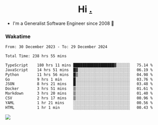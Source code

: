 <h1 align="center">Hi <a href="https://www.hackerrank.com/erasmosaraujo">.</a></h1>
 
- I'm a Generalist Software Engineer  since 2008 🚀
<!--  
<p align="left">
  <a href="https://github.com/erasmosoares/github-readme-stats">
    <img
      align="center"
      src="https://github-readme-stats.vercel.app/api/top-langs/?username=erasmosoares&theme=radical&layout=compact"
    />
  </a>
  <a href="https://github.com/erasmosoares/github-readme-stats">
    [![Harlok's WakaTime stats](https://github-readme-stats.vercel.app/api/wakatime?username=ffflabs)](https://github.com/anuraghazra/github-readme-stats)
  </a>
</p>

<!--
 ### Repo 
 
<p align="left">
 <a href="https://github.com/erasmosoares/github-readme-stats">
    <img
      align="center"
      height="165"
      src="https://github-readme-stats.vercel.app/api/pin?username=erasmosoares&repo=sample-node&title_color=fff&icon_color=f9f9f9&text_color=9f9f9f&bg_color=151515"
    />
  </a>
  <a href="https://github.com/erasmosoares/github-readme-stats">
    <img
      align="center"
      height="165"
      src="https://github-readme-stats.vercel.app/api/pin?username=erasmosoares&repo=sample-node&title_color=fff&icon_color=f9f9f9&text_color=9f9f9f&bg_color=151515"
    />
  </a>
</p>
-->

 ### Wakatime 

<!--START_SECTION:waka-->

```txt
From: 30 December 2023 - To: 29 December 2024

Total Time: 238 hrs 55 mins

TypeScript    180 hrs 11 mins ██████████████████▓░░░░░░   75.14 %
JavaScript    14 hrs 51 mins  █▓░░░░░░░░░░░░░░░░░░░░░░░   06.19 %
Python        11 hrs 56 mins  █▒░░░░░░░░░░░░░░░░░░░░░░░   04.98 %
Go            9 hrs 1 min     █░░░░░░░░░░░░░░░░░░░░░░░░   03.76 %
JSON          8 hrs 21 mins   █░░░░░░░░░░░░░░░░░░░░░░░░   03.48 %
Docker        3 hrs 51 mins   ▒░░░░░░░░░░░░░░░░░░░░░░░░   01.61 %
Markdown      3 hrs 20 mins   ▒░░░░░░░░░░░░░░░░░░░░░░░░   01.40 %
CSV           2 hrs 17 mins   ▒░░░░░░░░░░░░░░░░░░░░░░░░   00.96 %
YAML          1 hr 21 mins    ░░░░░░░░░░░░░░░░░░░░░░░░░   00.56 %
HTML          1 hr 1 min      ░░░░░░░░░░░░░░░░░░░░░░░░░   00.43 %
```

<!--END_SECTION:waka-->

![](https://komarev.com/ghpvc/?username=erasmosoares&color=brightgreen)
